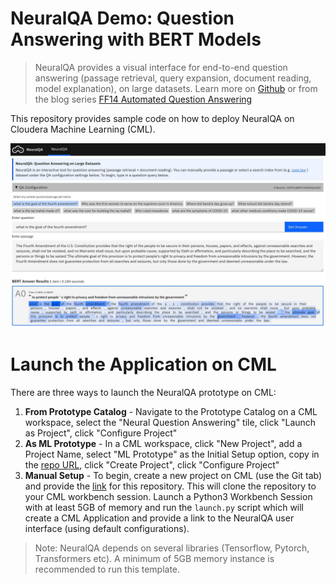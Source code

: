 # NeuralQA Demo: Question Answering with BERT Models

> NeuralQA provides a visual interface for end-to-end question answering (passage retrieval, query expansion, document reading, model explanation), on large datasets.
> Learn more on [Github](https://github.com/victordibia/neuralqa) or from the blog series [FF14 Automated Question Answering](https://qa.fastforwardlabs.com/)

This repository provides sample code on how to deploy NeuralQA on Cloudera Machine Learning (CML).

![Neural QA Screenshot](docs/images/manual.jpg)

# Launch the Application on CML

There are three ways to launch the NeuralQA prototype on CML:

1. **From Prototype Catalog** - Navigate to the Prototype Catalog on a CML workspace, select the "Neural Question Answering" tile, click "Launch as Project", click "Configure Project"
2. **As ML Prototype** - In a CML workspace, click "New Project", add a Project Name, select "ML Prototype" as the Initial Setup option, copy in the [repo URL](https://github.com/cloudera/CML_AMP_Neural_Question_Answering), click "Create Project", click "Configure Project"
3. **Manual Setup** - To begin, create a new project on CML (use the Git tab) and provide the [link](https://github.com/cloudera/CML_AMP_Neural_Question_Answering) for this repository. This will clone the repository to your CML workbench session. Launch a Python3 Workbench Session with at least 5GB of memory and run the `launch.py` script which will create a CML Application and provide a link to the NeuralQA user interface (using default configurations).

> Note: NeuralQA depends on several libraries (Tensorflow, Pytorch, Transformers etc). A minimum of 5GB memory instance is recommended to run this template.

